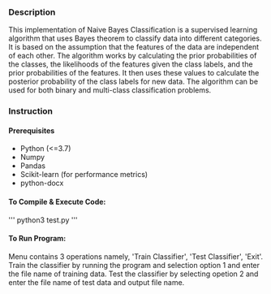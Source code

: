 ### Description

This implementation of Naive Bayes Classification is a supervised learning algorithm that uses Bayes theorem to classify data into different categories. It is based on the assumption that the features of the data are independent of each other. The algorithm works by calculating the prior probabilities of the classes, the likelihoods of the features given the class labels, and the prior probabilities of the features. It then uses these values to calculate the posterior probability of the class labels for new data. The algorithm can be used for both binary and multi-class classification problems.

### Instruction

#### Prerequisites

- Python (<=3.7)
- Numpy
- Pandas
- Scikit-learn (for performance metrics)
- python-docx

#### To Compile & Execute Code:

'''
python3 test.py
'''

#### To Run Program:

Menu contains 3 operations namely, 'Train Classifier', 'Test Classifier', 'Exit'. Train the classifier by running the program and selection option 1 and enter the file name of training data. Test the classifier by selecting opetion 2 and enter the file name of test data and output file name.
